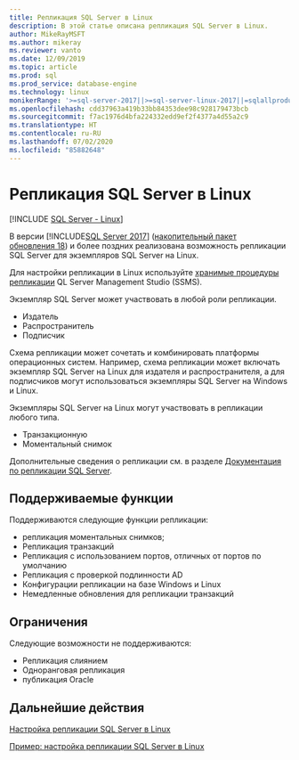 ```yaml
---
title: Репликация SQL Server в Linux
description: В этой статье описана репликация SQL Server в Linux.
author: MikeRayMSFT
ms.author: mikeray
ms.reviewer: vanto
ms.date: 12/09/2019
ms.topic: article
ms.prod: sql
ms.prod_service: database-engine
ms.technology: linux
monikerRange: '>=sql-server-2017||>=sql-server-linux-2017||=sqlallproducts-allversions'
ms.openlocfilehash: cdd37963a419b33bb84353dee98c928179473bcb
ms.sourcegitcommit: f7ac1976d4bfa224332edd9ef2f4377a4d55a2c9
ms.translationtype: HT
ms.contentlocale: ru-RU
ms.lasthandoff: 07/02/2020
ms.locfileid: "85882648"
---
```

# <a name="sql-server-replication-on-linux"></a>Репликация SQL Server в Linux

[!INCLUDE [SQL Server - Linux](../includes/applies-to-version/sql-linux.md)]

В версии [!INCLUDE[SQL Server 2017](../includes/sssqlv14-md.md)] ([накопительный пакет обновления 18](https://support.microsoft.com/help/4527377)) и более поздних реализована возможность репликации SQL Server для экземпляров SQL Server на Linux.

Для настройки репликации в Linux используйте [хранимые процедуры репликации](../relational-databases/system-stored-procedures/replication-stored-procedures-transact-sql.md) QL Server Management Studio (SSMS).

Экземпляр SQL Server может участвовать в любой роли репликации.

* Издатель
* Распространитель
* Подписчик

Схема репликации может сочетать и комбинировать платформы операционных систем. Например, схема репликации может включать экземпляр SQL Server на Linux для издателя и распространителя, а для подписчиков могут использоваться экземпляры SQL Server на Windows и Linux.

Экземпляры SQL Server на Linux могут участвовать в репликации любого типа.

* Транзакционную
* Моментальный снимок

Дополнительные сведения о репликации см. в разделе [Документация по репликации SQL Server](../relational-databases/replication/sql-server-replication.md).

## <a name="supported-features"></a>Поддерживаемые функции

Поддерживаются следующие функции репликации:

* репликация моментальных снимков;
* Репликация транзакций
* Репликация с использованием портов, отличных от портов по умолчанию <!--Add link to explanation-->
* Репликация с проверкой подлинности AD
* Конфигурации репликации на базе Windows и Linux
* Немедленные обновления для репликации транзакций

## <a name="limitations"></a>Ограничения

Следующие возможности не поддерживаются:

* Репликация слиянием
* Одноранговая репликация
* публикация Oracle

## <a name="next-steps"></a>Дальнейшие действия

[Настройка репликации SQL Server в Linux](sql-server-linux-replication-tutorial-tsql.md)

[Пример: настройка репликации SQL Server в Linux](sql-server-linux-replication-configure.md)
